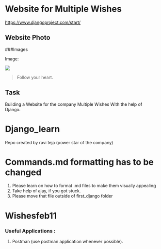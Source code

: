 # Website for Multiple Wishes

https://www.djangoproject.com/start/

## Website Photo
###Images

Image:

![](Wishesfeb11/multiple_images.jpg)

> Follow your heart.

## Task
Building a Website for the company Multiple Wishes With the help of Django.















# Django_learn

Repo created by ravi teja (power star of the company)

# Commands.md formatting has to be changed

1. Please learn on how to format .md files to make them visually appealing
2. Take help of ajay, if you got stuck.
3. Please move that file outside of first_django folder
# Wishesfeb11

### Useful Applications :

1. Postman (use postman application whenever possible).
